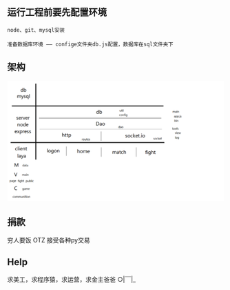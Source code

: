 ## 运行工程前要先配置环境
    node、git、mysql安装

    准备数据库环境 —— confige文件夹db.js配置，数据库在sql文件夹下

## 架构

![avatar](./doc/img/framework.png)

## 捐款

穷人要饭 OTZ
接受各种py交易

## Help

求美工，求程序猿，求运营，求金主爸爸 ○|￣|_